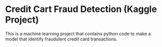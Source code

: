 # Credit Cart Fraud Detection (Kaggle Project)
 This is a machine learning project that contains python code to make a model that identify fraudulent credit card transactions.

